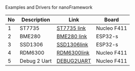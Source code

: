 Examples and Drivers for nanoFramework


No | Description | Link  | Board
------------ | ------------- | ------------- | -------------
1 | ST7735  |[ST7735 link](https://github.com/valoni/netmf-interpreter4x/tree/master/nanoFrameworks%20Drivers%20and%20Examples/ST7735)|Nucleo F411
2 | BME280  |[BME280 link](https://github.com/valoni/netmf-interpreter4x/tree/master/nanoFrameworks%20Drivers%20and%20Examples/BME280)|ESP32-s
3 | SSD1306 |[SSD1306link](https://github.com/valoni/netmf-interpreter4x/tree/master/nanoFrameworks%20Drivers%20and%20Examples/SSD1306)|ESP32-s
4 | RDM6300 |[RDM6300link](https://github.com/valoni/netmf-interpreter4x/tree/master/nanoFrameworks%20Drivers%20and%20Examples/RDM6300)|Nucleo F411
5 | Debug 2 Uart |[DEBUG2UART](https://github.com/valoni/netmf-interpreter4x/tree/master/nanoFrameworks%20Drivers%20and%20Examples/DEBUG2UART)|Nucleo F411

